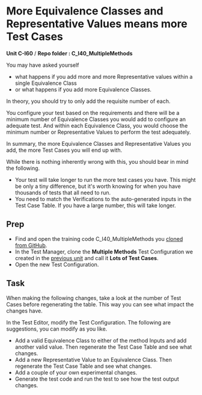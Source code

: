 # More Equivalence Classes and Representative Values means more Test Cases
**Unit C-I60** / **Repo folder : C_I40_MultipleMethods** 

You may have asked yourself 

- what happens if you add more and more Representative values within a single Equivalence Class
- or what happens if you add more Equivalence Classes.

In theory, you should try to only add the requisite number of each. 

You configure your test based on the requirements and there will be a minimum number of Equivalence Classes you would add to configure an adequate test. And within each Equivalence Class, you would choose the minimum number or Representative Values to perform the test adequately.

In summary, the more Equivalence Classes and Representative Values you add, the more Test Cases you will end up with.

While there is nothing inherently wrong with this, you should bear in mind the following.

- Your test will take longer to run the more test cases you have. This might be only a tiny difference, but it's worth knowing for when you have thousands of tests that all need to run.
- You need to match the Verifications to the auto-generated inputs in the Test Case Table. If you have a large number, this will take longer.

## Prep
- Find and open the training code C_I40_MultipleMethods you [cloned from GitHub](github-repo.md).
- In the Test Manager, clone the  **Multiple Methods** Test Configuration we created in the [previous unit](C-I40-multiple-methods.md) and call it **Lots of Test Cases**. 
- Open the new Test Configuration.

## Task
When making the following changes, take a look at the number of Test Cases before regenerating the table. This way you can see what impact the changes have.

In the Test Editor, modify the Test Configuration. The following are suggestions, you can modify as you like.

- Add a valid Equivalence Class to either of the method Inputs and add another valid value. Then regenerate the Test Case Table and see what changes.
- Add a new Representative Value to an Equivalence Class. Then regenerate the Test Case Table and see what changes.
- Add a couple of your own experimental changes.
- Generate the test code and run the test to see how the test output changes.
